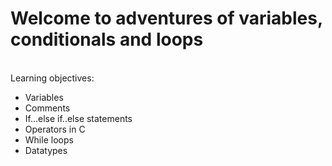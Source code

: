 <h1>Welcome to adventures of variables, conditionals and loops</h1>
<br>
Learning objectives:<br>
<ul>
<li>Variables</li>
<li>Comments</li>
<li>If...else if..else statements</li>
<li>Operators in C</li>
<li>While loops</li>
<li>Datatypes</li>
</ul>

